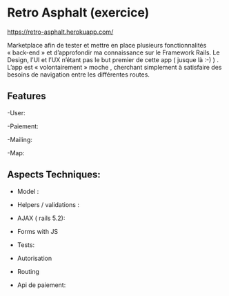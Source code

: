 
# Retro Asphalt (exercice)

https://retro-asphalt.herokuapp.com/

Marketplace afin de tester et mettre en place plusieurs fonctionnalités « back-end » et d’approfondir ma connaissance sur le Framework Rails.
Le Design, l’UI et l’UX n’étant pas le but premier de cette app ( jusque là :-) ) . L’app est « volontairement »  moche , cherchant simplement à satisfaire des besoins de navigation entre les différentes routes.

## Features

-User:

-Paiement:

-Mailing:

-Map:

## Aspects Techniques:

- Model :

- Helpers / validations :

- AJAX ( rails 5.2):

- Forms with JS

- Tests:

- Autorisation

- Routing

- Api de paiement:
